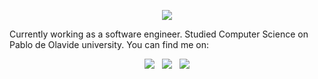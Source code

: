 <p align="center">
<img src = "https://github.com/lakidain/lakidain/blob/master/Particles.gif">
</p>

Currently working as a software engineer. Studied Computer Science on Pablo de Olavide university. You can find me on:

<p align="center">
<a href= "https://lakidain.github.io/"><img src="https://img.icons8.com/ios-filled/30/000000/web.png"/></a>&nbsp;&nbsp;
<a href= "https://www.linkedin.com/in/anderlakidain/"><img src="https://img.icons8.com/material-outlined/30/000000/linkedin.png"/></a>&nbsp;&nbsp;
<a href= "mailto:lakidainander@gmail.com"><img src="https://img.icons8.com/metro/26/000000/email.png"/></a>
</p>

<!--
**lakidain/lakidain** is a ✨ _special_ ✨ repository because its `README.md` (this file) appears on your GitHub profile.

Here are some ideas to get you started:

- 🔭 I’m currently working on ...
- 🌱 I’m currently learning ...
- 👯 I’m looking to collaborate on ...
- 🤔 I’m looking for help with ...
- 💬 Ask me about ...
- 📫 How to reach me: ...
- 😄 Pronouns: ...
- ⚡ Fun fact: ...
-->

